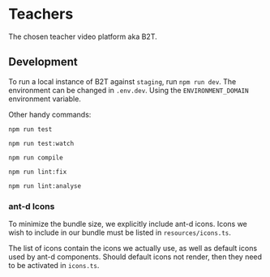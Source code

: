 # Teachers

The chosen teacher video platform aka B2T.

## Development

To run a local instance of B2T against `staging`, run `npm run dev`.
The environment can be changed in `.env.dev`. Using the `ENVIRONMENT_DOMAIN` environment variable.

Other handy commands:

```
npm run test
```

```
npm run test:watch
```

```
npm run compile
```

```
npm run lint:fix
```

```
npm run lint:analyse
```

### ant-d Icons

To minimize the bundle size, we explicitly include ant-d icons.
Icons we wish to include in our bundle must be listed in `resources/icons.ts`.

The list of icons contain the icons we actually use, as well as default icons used by ant-d components.
Should default icons not render, then they need to be activated in `icons.ts`.